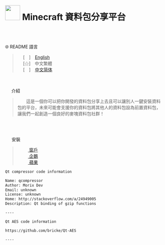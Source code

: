  
# <img src="https://media.discordapp.net/attachments/763787703958372402/992710401643003934/unknown.png" width=48> **Minecraft 資料包分享平台**
<br>
&nbsp;

<br>

🌐 README 語言

>&emsp;&nbsp;[　]　[English](https://github.com/mcg25035/Minecraft-Datapack-Sharing-Platform/blob/master/README.md)<br>
>&emsp;&nbsp;[⚝]　中文繁體<br>
>&emsp;&nbsp;[　]　[中文简体](https://github.com/mcg25035/Minecraft-Datapack-Sharing-Platform/blob/master/README/README_SC.md)<br>


<br><br>
<img src="https://media.discordapp.net/attachments/763787703958372402/992695856492982352/unknown.png" width=16> 介紹


>&emsp;&emsp;這是一個你可以把你開發的資料包分享上去且可以讓別人一鍵安裝資料包的平台，未來可能會支援你的資料包將其他人的資料包設為前置資料包，讓我們一起創造一個良好的麥塊資料包社群！

<br><br>

<img src="https://cdn.discordapp.com/attachments/763787703958372402/992716242706255932/unknown.png" width=17> 安裝

>&emsp;&nbsp; [ <img src="https://cdn.iconscout.com/icon/free/png-256/windows-221-1175066.png" width=12> 窗戶](https://github.com/mcg25035/Minecraft-Datapack-Sharing-Platform/releases/download/v0.0.1/Minecraft.Datapack.Sharing.Platform.Windows.exe)<br>
>&emsp;&nbsp; [ <img src="https://media.discordapp.net/attachments/763787703958372402/992718211399299132/unknown.png" width=12 > 企鵝](https://github.com/mcg25035/Minecraft-Datapack-Sharing-Platform/releases/download/v0.0.1/Minecraft.Datapack.Sharing.Platform.Linux.deb)<br>
>&emsp;&nbsp; [ <img src="https://media.discordapp.net/attachments/763787703958372402/992718435693891595/unknown.png" width=12> 蘋果](https://github.com/mcg25035/Minecraft-Datapack-Sharing-Platform/releases/download/v0.0.1/Minecraft.Datapack.Sharing.Platform.Mac.dmg)

```md
Qt compressor code information

Name: qcompressor
Author: Morix Dev
Email: unknown
License: unknown
Home: http://stackoverflow.com/a/24949005
Description: Qt binding of gzip functions

----

Qt AES code information

https://github.com/bricke/Qt-AES

----
``` 
